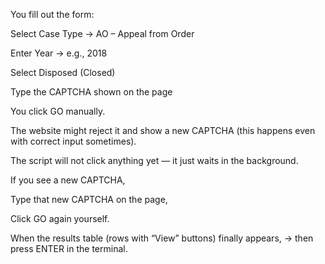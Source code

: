 You fill out the form:

Select Case Type → AO – Appeal from Order

Enter Year → e.g., 2018

Select Disposed (Closed)

Type the CAPTCHA shown on the page

You click GO manually.

The website might reject it and show a new CAPTCHA (this happens even with correct input sometimes).

The script will not click anything yet — it just waits in the background.

If you see a new CAPTCHA,

Type that new CAPTCHA on the page,

Click GO again yourself.

When the results table (rows with “View” buttons) finally appears,
→ then press ENTER in the terminal.


